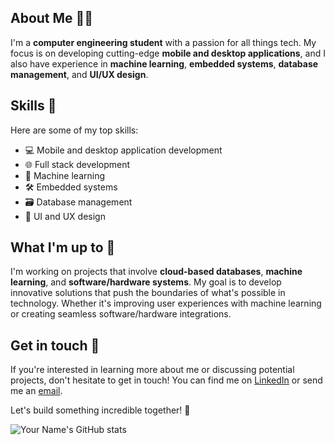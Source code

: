 ## About Me 🧑‍💻

I'm a **computer engineering student** with a passion for all things tech. My focus is on developing cutting-edge **mobile and desktop applications**, and I also have experience in **machine learning**, **embedded systems**, **database management**, and **UI/UX design**.

## Skills 🚀

Here are some of my top skills:

- 💻 Mobile and desktop application development
- 🌐 Full stack development
- 🤖 Machine learning
- 🛠️ Embedded systems
- 🗃️ Database management
- 🎨 UI and UX design

## What I'm up to 🤔

I'm working on projects that involve **cloud-based databases**, **machine learning**, and **software/hardware systems**. My goal is to develop innovative solutions that push the boundaries of what's possible in technology. Whether it's improving user experiences with machine learning or creating seamless software/hardware integrations.

## Get in touch 📩

If you're interested in learning more about me or discussing potential projects, don't hesitate to get in touch! You can find me on [LinkedIn](https://www.linkedin.com/in/kurt-jalen-jonson-149874137) or send me an [email](mailto:kurtjalen.jonson@cvsu.edu.ph).

Let's build something incredible together! 🚀

![Your Name's GitHub stats](https://github-readme-stats.vercel.app/api/top-langs/?username=yourusername&theme=vue&layout=compact)
